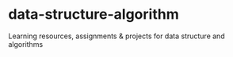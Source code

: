 # data-structure-algorithm
Learning resources, assignments &amp; projects for data structure and algorithms
